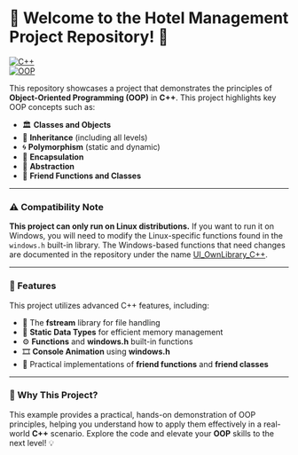 # 🎉 Welcome to the Hotel Management Project Repository! 🚀

[![C++](https://img.shields.io/badge/Language-C++-blue.svg)](https://en.wikipedia.org/wiki/C%2B%2B)  
[![OOP](https://img.shields.io/badge/Concepts-OOP-blueviolet.svg)](https://en.wikipedia.org/wiki/Object-oriented_programming)

This repository showcases a project that demonstrates the principles of **Object-Oriented Programming (OOP)** in **C++**. This project highlights key OOP concepts such as:

- 🏛️ **Classes and Objects**
- 🔄 **Inheritance** (including all levels)
- 🌀 **Polymorphism** (static and dynamic)
- 🔐 **Encapsulation**
- 🎨 **Abstraction**
- 🤝 **Friend Functions and Classes**

---

### ⚠️ Compatibility Note

**This project can only run on Linux distributions.** If you want to run it on Windows, you will need to modify the Linux-specific functions found in the `windows.h` built-in library. The Windows-based functions that need changes are documented in the repository under the name [UI_OwnLibrary_C++](https://github.com/Haseebi-khan/Object-oriented-programming-in-C-Plus-Plus/tree/main/UI_OwnLibrary_C%2B%2B/UI_OwnLibrary_C%2B%2B).

---

### 🚀 Features

This project utilizes advanced C++ features, including:

- 📂 The **fstream** library for file handling
- 🔢 **Static Data Types** for efficient memory management
- ⚙️ **Functions** and **windows.h** built-in functions
- 🎞️ **Console Animation** using **windows.h**
- 🤝 Practical implementations of **friend functions** and **friend classes**

---

### 🌟 Why This Project?

This example provides a practical, hands-on demonstration of OOP principles, helping you understand how to apply them effectively in a real-world **C++** scenario. Explore the code and elevate your **OOP** skills to the next level! 💡
